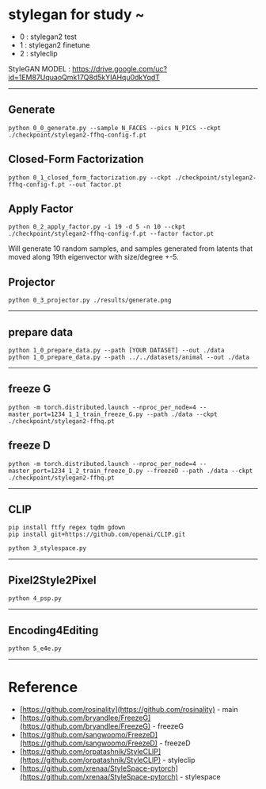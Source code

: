 # stylegan for study ~

- 0 : stylegan2 test
- 1 : stylegan2 finetune
- 2 : styleclip

StyleGAN MODEL : https://drive.google.com/uc?id=1EM87UquaoQmk17Q8d5kYIAHqu0dkYqdT

---

## Generate

```
python 0_0_generate.py --sample N_FACES --pics N_PICS --ckpt ./checkpoint/stylegan2-ffhq-config-f.pt
```

## Closed-Form Factorization

```
python 0_1_closed_form_factorization.py --ckpt ./checkpoint/stylegan2-ffhq-config-f.pt --out factor.pt
```

## Apply Factor

```
python 0_2_apply_factor.py -i 19 -d 5 -n 10 --ckpt ./checkpoint/stylegan2-ffhq-config-f.pt --factor factor.pt
```

Will generate 10 random samples, and samples generated from latents that moved along 19th eigenvector with size/degree +-5.

## Projector

```
python 0_3_projector.py ./results/generate.png
```
---

## prepare data

```
python 1_0_prepare_data.py --path [YOUR DATASET] --out ./data 
python 1_0_prepare_data.py --path ../../datasets/animal --out ./data 
```

---

## freeze G

```
python -m torch.distributed.launch --nproc_per_node=4 --master_port=1234 1_1_train_freeze_G.py --path ./data --ckpt ./checkpoint/stylegan2-ffhq.pt 
```

## freeze D

```
python -m torch.distributed.launch --nproc_per_node=4 --master_port=1234 1_2_train_freeze_D.py --freezeD --path ./data --ckpt ./checkpoint/stylegan2-ffhq.pt 
```

---

## CLIP

```
pip install ftfy regex tqdm gdown
pip install git+https://github.com/openai/CLIP.git
```

```
python 3_stylespace.py
```

---

## Pixel2Style2Pixel

```
python 4_psp.py
```

---

## Encoding4Editing

```
python 5_e4e.py
```

---

# Reference

- [https://github.com/rosinality](https://github.com/rosinality) - main
- [https://github.com/bryandlee/FreezeG](https://github.com/bryandlee/FreezeG) - freezeG
- [https://github.com/sangwoomo/FreezeD](https://github.com/sangwoomo/FreezeD) - freezeD
- [https://github.com/orpatashnik/StyleCLIP](https://github.com/orpatashnik/StyleCLIP) - styleclip
- [https://github.com/xrenaa/StyleSpace-pytorch](https://github.com/xrenaa/StyleSpace-pytorch) - stylespace

